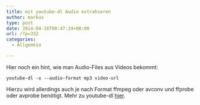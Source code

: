 ```yaml
---
title: mit youtube-dl Audio extrahieren
author: markus
type: post
date: 2014-04-16T08:47:24+00:00
url: /?p=332
categories:
  - Allgemein

---
```

Hier noch ein hint, wie man Audio-Files aus Videos bekommt:
  
`youtube-dl -x --audio-format mp3 video-url`

Hierzu wird allerdings auch je nach Format ffmpeg oder avconv und ffprobe oder avprobe benötigt. Mehr zu youtube-dl <a href="http://schneckemithut.de/?p=211" title="youtube-dl" target="_blank">hier</a>.
